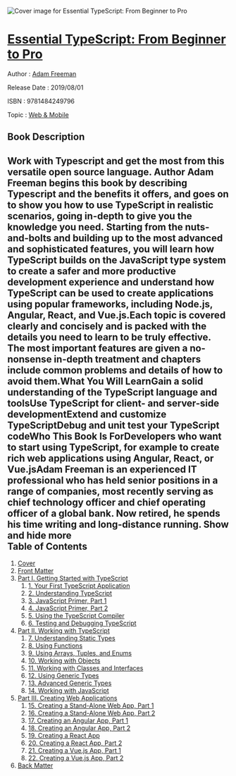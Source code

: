 ![Cover image for Essential TypeScript: From Beginner to Pro](https://imgdetail.ebookreading.net/cover/cover/20200215/EB9781484249796.jpg)

[Essential TypeScript: From Beginner to Pro](https://ebookreading.net/view/book/Essential+TypeScript%3A+From+Beginner+to+Pro-EB9781484249796_1.html "Essential TypeScript: From Beginner to Pro")
====================================================================================================================

Author : [Adam Freeman](https://ebookreading.net/search/author/Adam+Freeman)

Release Date : 2019/08/01

ISBN : 9781484249796

Topic : [Web & Mobile](https://ebookreading.net/search/category/web-mobile)

Book Description
-----------------

 Work with Typescript and get the most from this versatile open source language. Author Adam Freeman begins this book by describing Typescript and the benefits it offers, and goes on to show you how to use TypeScript in realistic scenarios, going in-depth to give you the knowledge you need. Starting from the nuts-and-bolts and building up to the most advanced and sophisticated features, you will learn how TypeScript builds on the JavaScript type system to create a safer and more productive development experience and understand how TypeScript can be used to create applications using popular frameworks, including Node.js, Angular, React, and Vue.js.Each topic is covered clearly and concisely and is packed with the details you need to learn to be truly effective. The most important features are given a no-nonsense in-depth treatment and chapters include common problems and details of how to avoid them.What You Will LearnGain a solid understanding of the TypeScript language and toolsUse TypeScript for client- and server-side developmentExtend and customize TypeScriptDebug and unit test your TypeScript codeWho This Book Is ForDevelopers who want to start using TypeScript, for example to create rich web applications using Angular, React, or Vue.jsAdam Freeman is an experienced IT professional who has held senior positions in a range of companies, most recently serving as chief technology officer and chief operating officer of a global bank. Now retired, he spends his time writing and long-distance running.        Show and hide more                
Table of Contents
-----------------

1. [Cover](https://ebookreading.net/view/book/Essential+TypeScript%3A+From+Beginner+to+Pro-EB9781484249796_1.html)
1. [Front Matter](https://ebookreading.net/view/book/Essential+TypeScript%3A+From+Beginner+to+Pro-EB9781484249796_2.html)
1. [Part I. Getting Started with TypeScript](https://ebookreading.net/view/book/Essential+TypeScript%3A+From+Beginner+to+Pro-EB9781484249796_3.html)
    1. [1. Your First TypeScript Application](https://ebookreading.net/view/book/Essential+TypeScript%3A+From+Beginner+to+Pro-EB9781484249796_4.html)
    1. [2. Understanding TypeScript](https://ebookreading.net/view/book/Essential+TypeScript%3A+From+Beginner+to+Pro-EB9781484249796_5.html)
    1. [3. JavaScript Primer, Part 1](https://ebookreading.net/view/book/Essential+TypeScript%3A+From+Beginner+to+Pro-EB9781484249796_6.html)
    1. [4. JavaScript Primer, Part 2](https://ebookreading.net/view/book/Essential+TypeScript%3A+From+Beginner+to+Pro-EB9781484249796_7.html)
    1. [5. Using the TypeScript Compiler](https://ebookreading.net/view/book/Essential+TypeScript%3A+From+Beginner+to+Pro-EB9781484249796_8.html)
    1. [6. Testing and Debugging TypeScript](https://ebookreading.net/view/book/Essential+TypeScript%3A+From+Beginner+to+Pro-EB9781484249796_9.html)
1. [Part II. Working with TypeScript](https://ebookreading.net/view/book/Essential+TypeScript%3A+From+Beginner+to+Pro-EB9781484249796_10.html)
    1. [7. Understanding Static Types](https://ebookreading.net/view/book/Essential+TypeScript%3A+From+Beginner+to+Pro-EB9781484249796_11.html)
    1. [8. Using Functions](https://ebookreading.net/view/book/Essential+TypeScript%3A+From+Beginner+to+Pro-EB9781484249796_12.html)
    1. [9. Using Arrays, Tuples, and Enums](https://ebookreading.net/view/book/Essential+TypeScript%3A+From+Beginner+to+Pro-EB9781484249796_13.html)
    1. [10. Working with Objects](https://ebookreading.net/view/book/Essential+TypeScript%3A+From+Beginner+to+Pro-EB9781484249796_14.html)
    1. [11. Working with Classes and Interfaces](https://ebookreading.net/view/book/Essential+TypeScript%3A+From+Beginner+to+Pro-EB9781484249796_15.html)
    1. [12. Using Generic Types](https://ebookreading.net/view/book/Essential+TypeScript%3A+From+Beginner+to+Pro-EB9781484249796_16.html)
    1. [13. Advanced Generic Types](https://ebookreading.net/view/book/Essential+TypeScript%3A+From+Beginner+to+Pro-EB9781484249796_17.html)
    1. [14. Working with JavaScript](https://ebookreading.net/view/book/Essential+TypeScript%3A+From+Beginner+to+Pro-EB9781484249796_18.html)
1. [Part III. Creating Web Applications](https://ebookreading.net/view/book/Essential+TypeScript%3A+From+Beginner+to+Pro-EB9781484249796_19.html)
    1. [15. Creating a Stand-Alone Web App, Part 1](https://ebookreading.net/view/book/Essential+TypeScript%3A+From+Beginner+to+Pro-EB9781484249796_20.html)
    1. [16. Creating a Stand-Alone Web App, Part 2](https://ebookreading.net/view/book/Essential+TypeScript%3A+From+Beginner+to+Pro-EB9781484249796_21.html)
    1. [17. Creating an Angular App, Part 1](https://ebookreading.net/view/book/Essential+TypeScript%3A+From+Beginner+to+Pro-EB9781484249796_22.html)
    1. [18. Creating an Angular App, Part 2](https://ebookreading.net/view/book/Essential+TypeScript%3A+From+Beginner+to+Pro-EB9781484249796_23.html)
    1. [19. Creating a React App](https://ebookreading.net/view/book/Essential+TypeScript%3A+From+Beginner+to+Pro-EB9781484249796_24.html)
    1. [20. Creating a React App, Part 2](https://ebookreading.net/view/book/Essential+TypeScript%3A+From+Beginner+to+Pro-EB9781484249796_25.html)
    1. [21. Creating a Vue.js App, Part 1](https://ebookreading.net/view/book/Essential+TypeScript%3A+From+Beginner+to+Pro-EB9781484249796_26.html)
    1. [22. Creating a Vue.js App, Part 2](https://ebookreading.net/view/book/Essential+TypeScript%3A+From+Beginner+to+Pro-EB9781484249796_27.html)
1. [Back Matter](https://ebookreading.net/view/book/Essential+TypeScript%3A+From+Beginner+to+Pro-EB9781484249796_28.html)

